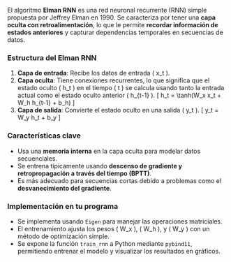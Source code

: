 El algoritmo **Elman RNN** es una red neuronal recurrente (RNN) simple propuesta por Jeffrey Elman en 1990. Se caracteriza por tener una **capa oculta con retroalimentación**, lo que le permite **recordar información de estados anteriores** y capturar dependencias temporales en secuencias de datos.

### **Estructura del Elman RNN**
1. **Capa de entrada**: Recibe los datos de entrada \( x_t \).
2. **Capa oculta**: Tiene conexiones recurrentes, lo que significa que el estado oculto \( h_t \) en el tiempo \( t \) se calcula usando tanto la entrada actual como el estado oculto anterior \( h_{t-1} \).
   \[
   h_t = \tanh(W_x x_t + W_h h_{t-1} + b_h)
   \]
3. **Capa de salida**: Convierte el estado oculto en una salida \( y_t \).
   \[
   y_t = W_y h_t + b_y
   \]

### **Características clave**
- Usa una **memoria interna** en la capa oculta para modelar datos secuenciales.
- Se entrena típicamente usando **descenso de gradiente y retropropagación a través del tiempo (BPTT)**.
- Es más adecuado para secuencias cortas debido a problemas como el **desvanecimiento del gradiente**.

### **Implementación en tu programa**
- Se implementa usando `Eigen` para manejar las operaciones matriciales.
- El entrenamiento ajusta los pesos \( W_x \), \( W_h \), y \( W_y \) con un método de optimización simple.
- Se expone la función `train_rnn` a Python mediante `pybind11`, permitiendo entrenar el modelo y visualizar los resultados en gráficos.
